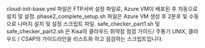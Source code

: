 cloud-init-base.yml 파일은 FTP서버 설정 파일로, Azure VM이 배포된 후 자동으로 설치 및 설정.
phase2_complete_setup.sh 파일은 Azure VM 생성 후 2분후 및 수동으로 나머지 설치 및 설정 스크립트 파일.
safe_checker_part1.sh 및 safe_checker_part2.sh 은 Kisa의 클라우드 취약점 점검 가이드/ 주통기 UNIX, 클라우드 / CSAP의 가이드라인을 리스트화 하고 점검하는 스크립트입니다.
